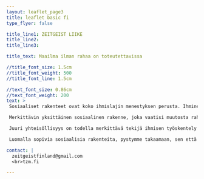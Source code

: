```yaml
---
layout: leaflet_page3
title: leaflet basic fi
type_flyer: false

title_line1: ZEITGEIST LIIKE
title_line2: 
title_line3: 

title_text: Maailma ilman rahaa on toteutettavissa

//title_font_size: 1.5cm
//title_font_weight: 500
//title_font_line: 1.5cm

//text_font_size: 0.86cm
//text_font_weight: 200
text: >
 Sosiaaliset rakenteet ovat koko ihmislajin menestyksen perusta. Ihminen pystyy organisoitumaan monella eri tavalla sekä sopeutumaan mitä erilaisimpiin sosiaalisiin rakenteisiin. Itse asiassa juuri raha on todella hyvä esimerkki tästä kyvystä. Rahalla ei itsessään ole juurikaan itseisarvoa, mutta yhteiskunnan kollektiivinen luottaminen sen arvoon mahdollistaa kyseisen instituution menestyksen. Kieltämättä raha on ollut merkittävä tekijä ihmiskunnan kehityksessä. Tämä ei kuitenkaan tarkoita, etteikö kaupankäynnillä ja rahaan perustuvalla yhteiskunnalla olisi haittapuolia, joita pystyttäisiin poistamaan rahattomalla yhteiskunnalla.

 Merkittävin yksittäinen sosiaalinen rakenne, joka vaatisi muutosta rahattomaan yhteiskuntaa siirtyessä on osakeyhtiö. Yrityksen ovat todella merkittävässä roolissa, yhteiskunnassamme talouden pyörittämisen, sekä tutkimus- ja kehitystyön näkökulmasta. Nykyiseltään yritysten sisäinen rakenne on todella voimakkaasti rakennettu palkkatyön varaan. Edes johtoasemissa olevat henkilöt eivät todennäköisesti jatkaisi työtänsä, jos heille ei siitä maksettaisi. Tässä ei ole kyse mistään ihmisluonnon pohjimmaisesta laiskuudesta, se voidaan jo nähdä siinä työnmäärästä, jota ihmiset ovat valmiita tekemään palkatta toisenlaisten sosiaalisten rakenteiden parissa, kuten esimerkiksi perheen, vapaaehtoisjärjestön taikka omaksi koetun yhteisön parissa. 

 Juuri yhteisöllisyys on todella merkittävä tekijä ihmisen työskentely motivaatiossa. Ihmisen ovat valmiita tekemään työtä yhteisön eteen, johon he itse kokevat kuuluvansa. Yhteisöllisyys ei tarvitse välttämättä edes konkreettisia ihmissuhteita. Hyvä esimerkki yhteisöllisyydestä on verkkosivusto Redditin aprillipäivänä toteuttama sosiaalinen koe “Place”, jossa käyttäjät saivat värittää tietyin aikavälein yhden pikselin suuresta kuvasta. Erilaiset yhteisöt taistelivat pitääkseen haluamansa logon tai tunnuksen näkyvissä lopputuloksessa. Ihmiset olivat valmiita, jopa uhraamaan yöunensa kantaakseen kortensa kekoon oman yhteisönsä eduksi. Ja lopputuloksella ei ollut minkäänlaista muuta arvoa, kuin sosiaalista. Ihmiset työnteollaan pystyivät takaamaan vain sen, että heidän yhteisönsä tuli nähdyksi.

 Luomalla sopivia sosiaalisia rakenteita, pystymme takaamaan, sen että ihmiset todella mielellään tekevät työtä, jolla he pitävät yhteiskunnan pystyssä. Kestävissä olosuhteissa ihmiset kokevat, että heidän työllään on paljon merkitystä, ja että he kantavat kortensa kekoon oman yhteisönsä hyvinvoinnin eteen. Tällöin he tekevät sitä mielellään, vaikka heille ei siitä palkkaa maksettaisiin. Tietenkin tällaisten rakenteiden luomisessa auttaa valtavasti se, ettei työtä välttämättä tarvitse tehdä 40 tuntia viikossa, vaan ennemminkin 40 tuntia kuukaudessa tai jopa aikanaan 40 tuntia vuodessa.

contact: |
  zeitgeistfinland@gmail.com
  <br>tzm.fi

---
```


